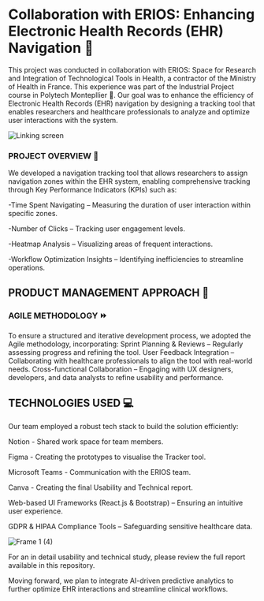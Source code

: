 # Collaboration with ERIOS: Enhancing Electronic Health Records (EHR) Navigation 🚀

This project was conducted in collaboration with ERIOS: Space for Research and Integration of Technological Tools in Health, a contractor of the Ministry of Health in France. This experience was part of the Industrial Project course in Polytech Montepllier 🏫. Our goal was to enhance the efficiency of Electronic Health Records (EHR) navigation by designing a tracking tool that enables researchers and healthcare professionals to analyze and optimize user interactions with the system.

![Linking screen](https://github.com/user-attachments/assets/26f2f425-4410-46f4-ad33-3a1467c244a3)
### PROJECT OVERVIEW 🤔

We developed a navigation tracking tool that allows researchers to assign navigation zones within the EHR system, enabling comprehensive tracking through Key Performance Indicators (KPIs) such as:  

-Time Spent Navigating – Measuring the duration of user interaction within specific zones.  

-Number of Clicks – Tracking user engagement levels.  

-Heatmap Analysis – Visualizing areas of frequent interactions.  

-Workflow Optimization Insights – Identifying inefficiencies to streamline operations.  

## PRODUCT MANAGEMENT APPROACH 📎
### AGILE METHODOLOGY ⏩
To ensure a structured and iterative development process, we adopted the Agile methodology, incorporating:
Sprint Planning & Reviews – Regularly assessing progress and refining the tool.
User Feedback Integration – Collaborating with healthcare professionals to align the tool with real-world needs.
Cross-functional Collaboration – Engaging with UX designers, developers, and data analysts to refine usability and performance.

## TECHNOLOGIES USED 💻
Our team employed a robust tech stack to build the solution efficiently:  

Notion - Shared work space for team members.  

Figma - Creating the prototypes to visualise the Tracker tool.  

Microsoft Teams - Communication with the ERIOS team.  

Canva - Creating the final Usability and Technical report.  

Web-based UI Frameworks (React.js & Bootstrap) – Ensuring an intuitive user experience.  

GDPR & HIPAA Compliance Tools – Safeguarding sensitive healthcare data.  

![Frame 1 (4)](https://github.com/user-attachments/assets/87d86211-5fef-455f-816b-23005ada72fc)


For an in detail usability and technical study, please review the full report available in this repository.  

Moving forward, we plan to integrate AI-driven predictive analytics to further optimize EHR interactions and streamline clinical workflows.
